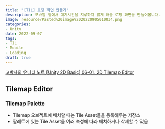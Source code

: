```yaml
---
title: "[TIL] 로딩 화면 만들기"
description: 모바일 앱에서 대기시간을 지루하지 않게 해줄 로딩 화면을 만들어봅니다.
image: resource/Pasted%20image%2020220905010034.png
categories: 
- Unity 
date: 2022-09-07
tags:
- TIL
- Mobile
- Loading
draft: true
---
```


[고박사의 유니티 노트 [Unity 2D Basic] 06-01. 2D Tilemap Editor](https://www.youtube.com/watch?v=9Y0bUhwxRyk&list=PLC2Tit6NyVie46nbdEM00wFoojjRlXIcf&index=10)

## Tilemap Editor
### Tilemap Palette
- Tilemap 오브젝트에 배치할 때는 Tile Asset들을 등록해두는 저장소
- 팔레트에 있는 Tile Asset을 여러 속성에 따라 배치하거나 삭제할 수 있음

